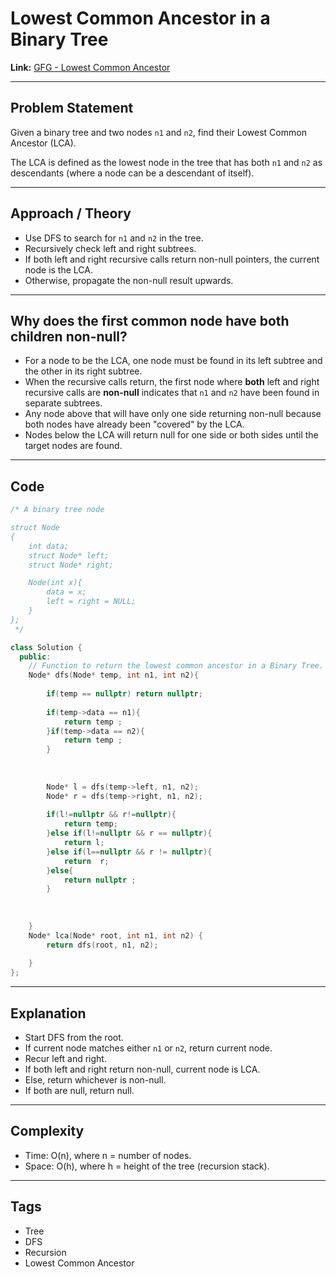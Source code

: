 # Lowest Common Ancestor in a Binary Tree

**Link:** [GFG - Lowest Common Ancestor](https://www.geeksforgeeks.org/problems/lowest-common-ancestor-in-a-binary-tree/1)

---

## Problem Statement

Given a binary tree and two nodes `n1` and `n2`, find their Lowest Common Ancestor (LCA).

The LCA is defined as the lowest node in the tree that has both `n1` and `n2` as descendants (where a node can be a descendant of itself).

---

## Approach / Theory

- Use DFS to search for `n1` and `n2` in the tree.
- Recursively check left and right subtrees.
- If both left and right recursive calls return non-null pointers, the current node is the LCA.
- Otherwise, propagate the non-null result upwards.

---

## Why does the first common node have both children non-null?

- For a node to be the LCA, one node must be found in its left subtree and the other in its right subtree.
- When the recursive calls return, the first node where **both** left and right recursive calls are **non-null** indicates that `n1` and `n2` have been found in separate subtrees.
- Any node above that will have only one side returning non-null because both nodes have already been "covered" by the LCA.
- Nodes below the LCA will return null for one side or both sides until the target nodes are found.

---

## Code

```cpp
/* A binary tree node

struct Node
{
    int data;
    struct Node* left;
    struct Node* right;

    Node(int x){
        data = x;
        left = right = NULL;
    }
};
 */

class Solution {
  public:
    // Function to return the lowest common ancestor in a Binary Tree.
    Node* dfs(Node* temp, int n1, int n2){
        
        if(temp == nullptr) return nullptr;
        
        if(temp->data == n1){
            return temp ;
        }if(temp->data == n2){
            return temp ;
        }
        
        
        
        Node* l = dfs(temp->left, n1, n2);
        Node* r = dfs(temp->right, n1, n2);
        
        if(l!=nullptr && r!=nullptr){
            return temp;
        }else if(l!=nullptr && r == nullptr){
            return l;
        }else if(l==nullptr && r != nullptr){
            return  r;
        }else{
            return nullptr ;
        }
        
        
        
    }
    Node* lca(Node* root, int n1, int n2) {
        return dfs(root, n1, n2);
        
    }
};
```

---

## Explanation

- Start DFS from the root.
- If current node matches either `n1` or `n2`, return current node.
- Recur left and right.
- If both left and right return non-null, current node is LCA.
- Else, return whichever is non-null.
- If both are null, return null.

---

## Complexity

- Time: O(n), where n = number of nodes.
- Space: O(h), where h = height of the tree (recursion stack).

---

## Tags

- Tree
- DFS
- Recursion
- Lowest Common Ancestor


